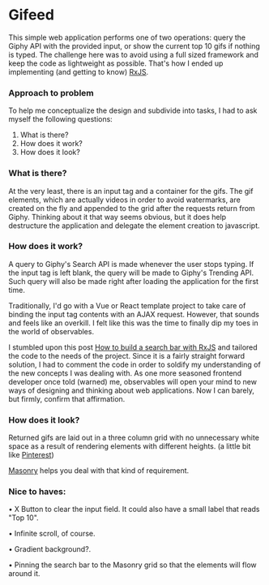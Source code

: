 # Gifeed

This simple web application performs one of two operations: query the Giphy API with the provided input, or show the current top 10 gifs if nothing is typed. The challenge here was to avoid using a full sized framework and keep the code as lightweight as possible. That's how I ended up implementing (and getting to know) [RxJS](https://rxjs-dev.firebaseapp.com/).

### Approach to problem

To help me conceptualize the design and subdivide into tasks, I had to ask myself the following questions:

1. What is there?
2. How does it work?
3. How does it look? 


### What is there?
At the very least, there is an input tag and a container for the gifs. The gif elements, which are actually videos in order to avoid watermarks, are created on the fly and appended to the grid after the requests return from Giphy. Thinking about it that way seems obvious, but it does help destructure the application and delegate the element creation to javascript.


### How does it work?
A query to Giphy's Search API is made whenever the user stops typing. If the input tag is left blank, the query will be made to Giphy's Trending API. Such query will also be made right after loading the application for the first time.

Traditionally, I'd go with a Vue or React template project to take care of binding the input tag contents with an AJAX request. However, that sounds and feels like an overkill. I felt like this was the time to finally dip my toes in the world of observables. 

I stumbled upon this post [How to build a search bar with RxJS](https://www.digitalocean.com/community/tutorials/how-to-build-a-search-bar-with-rxjs) and tailored the code to the needs of the project. Since it is a fairly straight forward solution, I had to comment the code in order to soldify my understanding of the new concepts I was dealing with. As one more seasoned frontend developer once told (warned) me, observables will open your mind to new ways of designing and thinking about web applications. Now I can barely, but firmly, confirm that affirmation.


### How does it look?

Returned gifs are laid out in a three column grid with no unnecessary white space as a result of rendering elements with different heights. (a little bit like [Pinterest](https://pinterest.com))

[Masonry](https://masonry.desandro.com/) helps you deal with that kind of requirement. 


### Nice to haves:

• X Button to clear the input field. It could also have a small label that reads "Top 10".

• Infinite scroll, of course.

• Gradient background?.

• Pinning the search bar to the Masonry grid so that the elements will flow around it.
